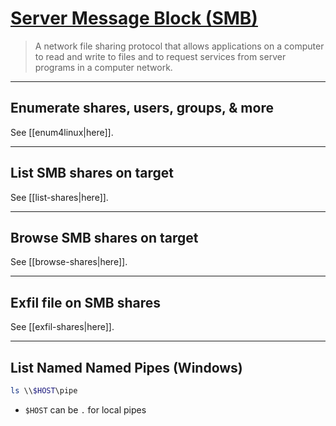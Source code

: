# [Server Message Block (SMB)](https://docs.microsoft.com/en-us/previous-versions/windows/it-pro/windows-server-2012-r2-and-2012/hh831795(v=ws.11))

> A network file sharing protocol that allows applications on a computer to read and write to files and to request services from server programs in a computer network.

---

## Enumerate shares, users, groups, & more

See [[enum4linux|here]].

---

## List SMB shares on target

See [[list-shares|here]].

---

## Browse SMB shares on target

See [[browse-shares|here]].

---

## Exfil file on SMB shares

See [[exfil-shares|here]].

---

## List Named Named Pipes (Windows)

```powershell
ls \\$HOST\pipe
```

- `$HOST` can be `.` for local pipes

